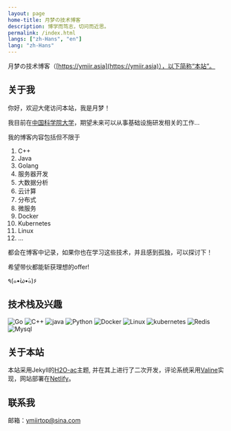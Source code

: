 ```yaml
---
layout: page
home-title: 月梦の技术博客
description: 博学而笃志，切问而近思。
permalink: /index.html
langs: ["zh-Hans", "en"]
lang: "zh-Hans"
---
```



月梦の技术博客（[https://ymiir.asia](https://ymiir.asia)），以下简称“本站”。

## 关于我

你好，欢迎大佬访问本站，我是月梦！

我目前在[中国科学院大学](https://www.ucas.ac.cn/)，期望未来可以从事基础设施研发相关的工作...

我的博客内容包括但不限于
1. C++  
2. Java  
3. Golang  
4. 服务器开发  
5. 大数据分析  
6. 云计算  
7. 分布式  
8. 微服务  
9. Docker  
10. Kubernetes  
11. Linux 
12. ...

都会在博客中记录，如果你也在学习这些技术，并且感到孤独，可以探讨下！

希望带伙都能斩获理想的offer!

٩(๑•̀ω•́๑)۶

## 技术栈及兴趣
<img src="{{ site.baseurl }}/assets/icons/go.svg" alt="Go" class="interest">
<img src="{{ site.baseurl }}/assets/icons/cplusplus.svg" alt="C++" class="interest">
<img src="{{ site.baseurl }}/assets/icons/java.svg" alt="java" class="interest">
<img src="{{ site.baseurl }}/assets/icons/python.svg" alt="Python" class="interest">
<img src="{{ site.baseurl }}/assets/icons/docker.svg" alt="Docker" class="interest">
<img src="{{ site.baseurl }}/assets/icons/linux.svg" alt="Linux" class="interest">
<img src="{{ site.baseurl }}/assets/icons/kubernetes.svg" alt="kubernetes" class="interest">
<img src="{{ site.baseurl }}/assets/icons/redis.svg" alt="Redis" class="interest">
<img src="{{ site.baseurl }}/assets/icons/mysql.svg" alt="Mysql" class="interest">


## 关于本站

本站采用Jekyll的[H2O-ac](https://github.com/zhonger/jekyll-theme-H2O-ac)主题, 并在其上进行了二次开发，评论系统采用[Valine](https://valine.js.org/)实现，网站部署在[Netlify](https://www.netlify.com/)。  

## 联系我

邮箱：ymiirtop@sina.com
